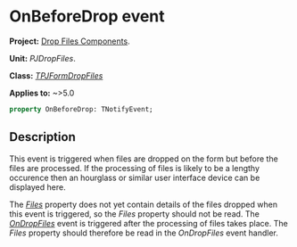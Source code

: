 # OnBeforeDrop event

**Project:** [Drop Files Components](../API.md).

**Unit:** _PJDropFiles_.

**Class:** _[TPJFormDropFiles](./TPJFormDropFiles.md)_

**Applies to:** ~>5.0

```pascal
property OnBeforeDrop: TNotifyEvent;
```

## Description

This event is triggered when files are dropped on the form but before the files are processed. If the processing of files is likely to be a lengthy occurence then an hourglass or similar user interface device can be displayed here.

The _[Files](./TPJFormDropFiles-Files.md)_ property does not yet contain details of the files dropped when this event is triggered, so the _Files_ property should not be read. The _[OnDropFiles](./TPJFormDropFiles-OnDropFiles.md)_ event is triggered after the processing of files takes place. The _Files_ property should therefore be read in the _OnDropFiles_ event handler.
